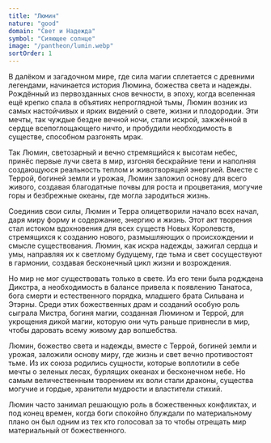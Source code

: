 ```yaml
---
title: "Люмин"
nature: "good"
domain: "Свет и Надежда"
symbol: "Сияющее солнце"
image: "/pantheon/lumin.webp"
sortOrder: 1
---
```


В далёком и загадочном мире, где сила магии сплетается с древними
легендами, начинается история Люмина, божества света и надежды.
Рождённый из первозданных снов вечности, в эпоху, когда вселенная
ещё крепко спала в объятиях непроглядной тьмы, Люмин возник из
самых настойчивых и ярких видений о свете, жизни и плодородии. Эти
мечты, так чуждые бездне вечной ночи, стали искрой, зажжённой в
сердце всепоглощающего ничто, и пробудили необходимость в
существе, способном разгонять мрак.

Так Люмин, светозарный и вечно стремящийся к высотам небес, принёс
первые лучи света в мир, изгоняя бескрайние тени и наполняя
создающуюся реальность теплом и животворящей энергией. Вместе с
Террой, богиней земли и урожая, Люмин заложил основу для всего
живого, создавая благодатные почвы для роста и процветания, могучие
горы и безбрежные океаны, где могла зародиться жизнь.

Соединив свои силы, Люмин и Терра олицетворили начало всех начал,
даря миру форму и содержание, энергию и жизнь. Этот акт творения
стал истоком вдохновения для всех существ Новых Королевств,
стремящихся к созданию нового, размышляющих о происхождении и
смысле существования. Люмин, как искра надежды, зажигал сердца и
умы, направляя их к светлому будущему, где тьма и свет сосуществуют в
гармонии, создавая бесконечный цикл жизни и возрождения.

Но мир не мог существовать только в свете. Из его тени была родждена
Дикстра, а необходимость в балансе привела к появлению Танатоса,
бога смерти и естественного порядка, младшего брата Сильвана и
Этэрны. Среди этих божественных драм и созданий особую роль
сыграла Мистра, богиня магии, созданная Люмином и Террой, для
укрощения дикой магии, которую они чуть раньше привнесли в мир,
чтобы даровать всему живому дар волшебства.

Люмин, божество света и надежды, вместе с Террой, богиней земли и
урожая, заложили основу миру, где жизнь и свет вечно противостоят
тьме. Из их союза родились сущности, которые воплотили в себе мечты
о зеленых лесах, бурлящих океанах и бесконечном небе. Но самым
величественным творением их воли стали драконы, существа могучие
и гордые, хранители мудрости и властители стихий.

Люмин часто занимал решающую роль в божественных конфликтах, и
под конец времен, когда боги спокойно блуждали по материальному
плано он был одним из тех кто голосовал за то чтобы отрещать мир
материальный от божественного.
